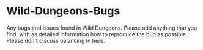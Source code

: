 # Wild-Dungeons-Bugs
Any bugs and issues found in Wild Dungeons. Please add anything that you find, with as detailed information how to reproduce the bug as possible. Please don't discuss balancing in here.
